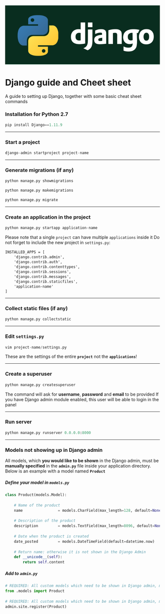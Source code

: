 ![Django Guide and Cheat sheet](https://raw.githubusercontent.com/graphenessl/django-guide/master/images/python-django.png "Django guide and Cheat sheet")

# Django guide and Cheet sheet
A guide to setting up Django, together with some basic cheat sheet commands

### Installation for Python 2.7
```python
pip install Django==1.11.9
```

---
### Start a project
```python
django-admin startproject project-name
```

---
### Generate migrations (if any)
```python
python manage.py showmigrations
```
```python
python manage.py makemigrations
```
```python
python manage.py migrate
```

---
### Create an application in the project
```python
python manage.py startapp application-name
```

Please note that a single `project` can have multiple `applications` inside it
Do not forget to include the new project in `settings.py`:

```
INSTALLED_APPS = [
    'django.contrib.admin',
    'django.contrib.auth',
    'django.contrib.contenttypes',
    'django.contrib.sessions',
    'django.contrib.messages',
    'django.contrib.staticfiles',
    'application-name'
]
```

---
### Collect static files (if any)
```python
python manage.py collectstatic
```

---
### Edit ``settings.py``
```python
vim project-name/settings.py
```

These are the settings of the entire **`project`** not the **`applications`**!

---
### Create a superuser
```python
python manage.py createsuperuser
```

The command will ask for **username**, **password** and **email** to be provided
If you have Django admin module enabled, this user will be able to login in the panel

---
### Run server
```python
python manage.py runserver 0.0.0.0:8000
```
---
### Models not showing up in Django admin
All models, which **you would like to be shown** in the Django admin, must be **manually specified** in the **`admin.py`** file inside your application directory. Below is an example with a model named **`Product`**

##### Define your model in ``models.py``
```python
class Product(models.Model):

    # Name of the product
    name                = models.CharField(max_length=128, default=None, blank=True, null=True)

    # Description of the product
    description         = models.TextField(max_length=8096, default=None, blank=True, null=True)

    # Date when the product is created
    date_posted         = models.DateTimeField(default=datetime.now)

    # Return name: otherwise it is not shown in the Django Admin
    def __unicode__(self):
        return self.content
```

##### Add to ``admin.py``
```python
# REQUIRED: All custom models which need to be shown in Django admin, must be manually INCLUDED here:
from .models import Product

# REQUIRED: All custom models which need to be shown in Django admin, must be manually also REGISTERED here:
admin.site.register(Product)
```
